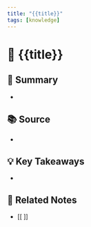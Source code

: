 ```yaml
---
title: "{{title}}"
tags: [knowledge]
---
```


# 📘 {{title}}

## 📝 Summary
- 

## 📚 Source
- 

## 💡 Key Takeaways
- 

## 🔗 Related Notes
- [[ ]]
